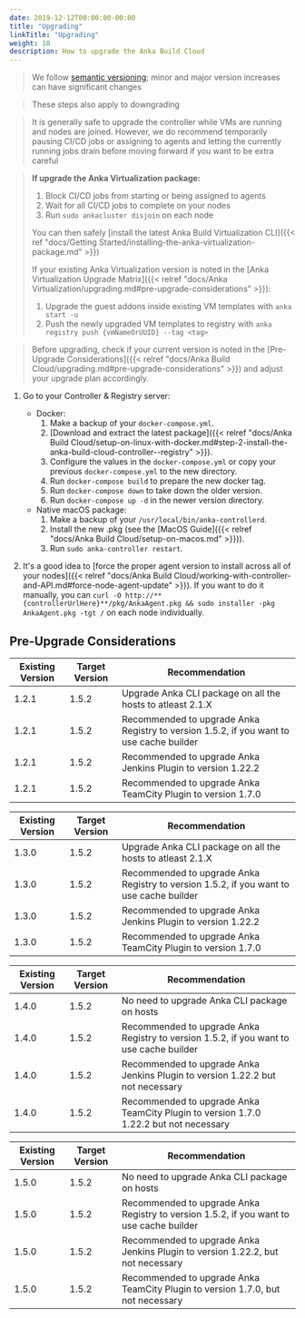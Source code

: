 ```yaml
---
date: 2019-12-12T00:00:00-00:00
title: "Upgrading"
linkTitle: "Upgrading"
weight: 10
description: How to upgrade the Anka Build Cloud
---
```


> We follow [semantic versioning](https://semver.org/); minor and major version increases can have significant changes

> These steps also apply to downgrading

> It is generally safe to upgrade the controller while VMs are running and nodes are joined. However, we do recommend temporarily pausing CI/CD jobs or assigning to agents and letting the currently running jobs drain before moving forward if you want to be extra careful

> **If upgrade the Anka Virtualization package:**
>
>   1. Block CI/CD jobs from starting or being assigned to agents
>   2. Wait for all CI/CD jobs to complete on your nodes
>   3. Run `sudo ankacluster disjoin` on each node
>
> You can then safely [install the latest Anka Build Virtualization CLI]({{< ref "docs/Getting Started/installing-the-anka-virtualization-package.md" >}})
>
> If your existing Anka Virtualization version is noted in the [Anka Virtualization Upgrade Matrix]({{< relref "docs/Anka Virtualization/upgrading.md#pre-upgrade-considerations" >}}):
>
>   1. Upgrade the guest addons inside existing VM templates with `anka start -u`
>   2. Push the newly upgraded VM templates to registry with `anka registry push {vmNameOrUUID} --tag <tag>`

> Before upgrading, check if your current version is noted in the [Pre-Upgrade Considerations]({{< relref "docs/Anka Build Cloud/upgrading.md#pre-upgrade-considerations" >}}) and adjust your upgrade plan accordingly.

1. Go to your Controller & Registry server:

    - Docker:
        1. Make a backup of your `docker-compose.yml`.
        2. [Download and extract the latest package]({{< relref "docs/Anka Build Cloud/setup-on-linux-with-docker.md#step-2-install-the-anka-build-cloud-controller--registry" >}}).
        3. Configure the values in the `docker-compose.yml` or copy your previous `docker-compose.yml` to the new directory.
        4. Run `docker-compose build` to prepare the new docker tag.
        5. Run `docker-compose down` to take down the older version.
        6. Run `docker-compose up -d` in the newer version directory.
    - Native macOS package:
        1. Make a backup of your `/usr/local/bin/anka-controllerd`.
        2. Install the new .pkg (see the [MacOS Guide]({{< relref "docs/Anka Build Cloud/setup-on-macos.md" >}})).
        3. Run `sudo anka-controller restart`.

2. It's a good idea to [force the proper agent version to install across all of your nodes]({{< relref "docs/Anka Build Cloud/working-with-controller-and-API.md#force-node-agent-update" >}}). If you want to do it manually, you can `curl -O http://**{controllerUrlHere}**/pkg/AnkaAgent.pkg && sudo installer -pkg AnkaAgent.pkg -tgt /` on each node individually.

## Pre-Upgrade Considerations

Existing Version | Target Version | Recommendation
--- | --- | ---
1.2.1 | 1.5.2 | Upgrade Anka CLI package on all the hosts to atleast 2.1.X
1.2.1 | 1.5.2 | Recommended to upgrade Anka Registry to version 1.5.2, if you want to use cache builder
1.2.1 | 1.5.2 | Recommended to upgrade Anka Jenkins Plugin to version 1.22.2
1.2.1 | 1.5.2 | Recommended to upgrade Anka TeamCity Plugin to version 1.7.0

Existing Version | Target Version | Recommendation
--- | --- | ---
1.3.0 | 1.5.2 | Upgrade Anka CLI package on all the hosts to atleast 2.1.X
1.3.0 | 1.5.2 | Recommended to upgrade Anka Registry to version 1.5.2, if you want to use cache builder
1.3.0 | 1.5.2 | Recommended to upgrade Anka Jenkins Plugin to version 1.22.2
1.3.0 | 1.5.2 | Recommended to upgrade Anka TeamCity Plugin to version 1.7.0

Existing Version | Target Version | Recommendation
--- | --- | ---
1.4.0 | 1.5.2 | No need to upgrade Anka CLI package on hosts
1.4.0 | 1.5.2 | Recommended to upgrade Anka Registry to version 1.5.2, if you want to use cache builder
1.4.0 | 1.5.2 | Recommended to upgrade Anka Jenkins Plugin to version 1.22.2 but not necessary
1.4.0 | 1.5.2 | Recommended to upgrade Anka TeamCity Plugin to version 1.7.0 1.22.2 but not necessary

Existing Version | Target Version | Recommendation
--- | --- | ---
1.5.0 | 1.5.2 | No need to upgrade Anka CLI package on hosts
1.5.0 | 1.5.2 | Recommended to upgrade Anka Registry to version 1.5.2, if you want to use cache builder
1.5.0 | 1.5.2 | Recommended to upgrade Anka Jenkins Plugin to version 1.22.2, but not necessary
1.5.0 | 1.5.2 | Recommended to upgrade Anka TeamCity Plugin to version 1.7.0, but not necessary